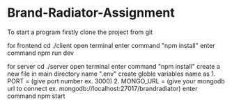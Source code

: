 # Brand-Radiator-Assignment

To start a program firstly clone the project from git

for frontend
  cd ./client 
  open terminal
  enter command "npm install"
  enter command npm run dev
  
for server
  cd ./server
  open terminal
  enter command "npm install"
  create a new file in main directory name ".env"
  create globle variables name as
    1. PORT = (give port number ex. 3000)
    2. MONGO_URL = (give your mongodb url to connect ex. mongodb://localhost:27017/brandradiator)
  enter command npm start
